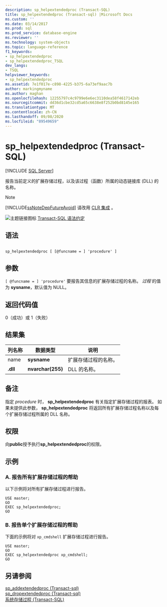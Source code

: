 ```yaml
---
description: sp_helpextendedproc (Transact-SQL)
title: sp_helpextendedproc (Transact-sql) |Microsoft Docs
ms.custom: ''
ms.date: 03/14/2017
ms.prod: sql
ms.prod_service: database-engine
ms.reviewer: ''
ms.technology: system-objects
ms.topic: language-reference
f1_keywords:
- sp_helpextendedproc
- sp_helpextendedproc_TSQL
dev_langs:
- TSQL
helpviewer_keywords:
- sp_helpextendedproc
ms.assetid: 7e1f017e-c898-4225-b375-6a73ef9aac7b
author: markingmyname
ms.author: maghan
ms.openlocfilehash: 12255797c4c9799e6e6ec3110dea58f4617142eb
ms.sourcegitcommit: dd36d1cbe32cd5a65c6638e8f252b0bd8145e165
ms.translationtype: MT
ms.contentlocale: zh-CN
ms.lasthandoff: 09/08/2020
ms.locfileid: "89549659"
---
```

# <a name="sp_helpextendedproc-transact-sql"></a>sp_helpextendedproc (Transact-SQL)
[!INCLUDE [SQL Server](../../includes/applies-to-version/sqlserver.md)]

  报告当前定义的扩展存储过程，以及该过程（函数）所属的动态链接库 (DLL) 的名称。  
  
> [!NOTE]  
>  [!INCLUDE[ssNoteDepFutureAvoid](../../includes/ssnotedepfutureavoid-md.md)] 请改用 [CLR 集成](../../relational-databases/clr-integration/common-language-runtime-integration-overview.md) 。  
  
 ![主题链接图标](../../database-engine/configure-windows/media/topic-link.gif "“主题链接”图标") [Transact-SQL 语法约定](../../t-sql/language-elements/transact-sql-syntax-conventions-transact-sql.md)  
  
## <a name="syntax"></a>语法  
  
```  
  
sp_helpextendedproc [ [@funcname = ] 'procedure' ]  
```  
  
## <a name="arguments"></a>参数  
`[ @funcname = ] 'procedure'` 要报告其信息的扩展存储过程的名称。 *过程* 的值为 **sysname**，默认值为 NULL。  
  
## <a name="return-code-values"></a>返回代码值  
 0（成功）或 1（失败）  
  
## <a name="result-sets"></a>结果集  
  
|列名称|数据类型|说明|  
|-----------------|---------------|-----------------|  
|name|**sysname**|扩展存储过程的名称。|  
|**.dll**|**nvarchar(255)**|DLL 的名称。|  
  
## <a name="remarks"></a>备注  
 指定 *procedure* 时， **sp_helpextendedproc** 有关指定扩展存储过程的报表。 如果未提供此参数， **sp_helpextendedproc** 将返回所有扩展存储过程名称以及每个扩展存储过程所属的 DLL 名称。  
  
## <a name="permissions"></a>权限  
 向**public**授予执行**sp_helpextendedproc**的权限。  
  
## <a name="examples"></a>示例  
  
### <a name="a-reporting-help-on-all-extended-stored-procedures"></a>A. 报告所有扩展存储过程的帮助  
 以下示例将对所有扩展存储过程进行报告。  
  
```  
USE master;  
GO  
EXEC sp_helpextendedproc;  
GO  
```  
  
### <a name="b-reporting-help-on-a-single-extended-stored-procedure"></a>B. 报告单个扩展存储过程的帮助  
 下面的示例将对 `xp_cmdshell` 扩展存储过程进行报告。  
  
```  
USE master;  
GO  
EXEC sp_helpextendedproc xp_cmdshell;  
GO  
```  
  
## <a name="see-also"></a>另请参阅  
 [sp_addextendedproc &#40;Transact-sql&#41;](../../relational-databases/system-stored-procedures/sp-addextendedproc-transact-sql.md)   
 [sp_dropextendedproc &#40;Transact-sql&#41;](../../relational-databases/system-stored-procedures/sp-dropextendedproc-transact-sql.md)   
 [系统存储过程 (Transact-SQL)](../../relational-databases/system-stored-procedures/system-stored-procedures-transact-sql.md)  
  
  

